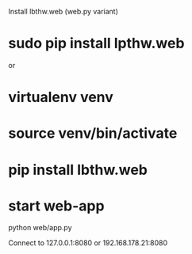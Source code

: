Install lbthw.web (web.py variant)

# sudo pip install lpthw.web

or

# virtualenv venv
# source venv/bin/activate
# pip install lbthw.web


# start web-app
python web/app.py

Connect to 127.0.0.1:8080 or 192.168.178.21:8080
